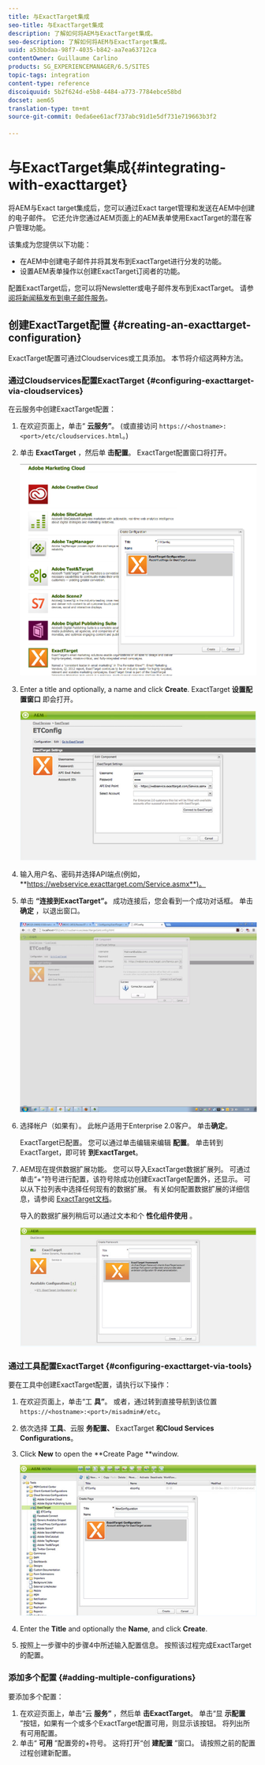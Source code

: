```yaml
---
title: 与ExactTarget集成
seo-title: 与ExactTarget集成
description: 了解如何将AEM与ExactTarget集成。
seo-description: 了解如何将AEM与ExactTarget集成。
uuid: a53bbdaa-98f7-4035-b842-aa7ea63712ca
contentOwner: Guillaume Carlino
products: SG_EXPERIENCEMANAGER/6.5/SITES
topic-tags: integration
content-type: reference
discoiquuid: 5b2f624d-e5b8-4484-a773-7784ebce58bd
docset: aem65
translation-type: tm+mt
source-git-commit: 0eda6ee61acf737abc91d1e5df731e719663b3f2

---
```



# 与ExactTarget集成{#integrating-with-exacttarget}

将AEM与Exact target集成后，您可以通过Exact target管理和发送在AEM中创建的电子邮件。 它还允许您通过AEM页面上的AEM表单使用ExactTarget的潜在客户管理功能。

该集成为您提供以下功能：

* 在AEM中创建电子邮件并将其发布到ExactTarget进行分发的功能。
* 设置AEM表单操作以创建ExactTarget订阅者的功能。

配置ExactTarget后，您可以将Newsletter或电子邮件发布到ExactTarget。 请参 [阅将新闻稿发布到电子邮件服务](/help/sites-authoring/personalization.md)。

## 创建ExactTarget配置 {#creating-an-exacttarget-configuration}

ExactTarget配置可通过Cloudservices或工具添加。 本节将介绍这两种方法。

### 通过Cloudservices配置ExactTarget {#configuring-exacttarget-via-cloudservices}

在云服务中创建ExactTarget配置：

1. 在欢迎页面上，单击“ **云服务”**。 (或直接访问 `https://<hostname>:<port>/etc/cloudservices.html`。)
1. 单击 **ExactTarget** ，然后单 **击配置**。 ExactTarget配置窗口将打开。

   ![chlimage_1-19](assets/chlimage_1-19.png)

1. Enter a title and optionally, a name and click **Create**. ExactTarget **设置配置窗口** 即会打开。

   ![chlimage_1](assets/chlimage_1.jpeg)

1. 输入用户名、密码并选择API端点(例如， **https://webservice.exacttarget.com/Service.asmx**)。
1. 单击 **“连接到ExactTarget”。** 成功连接后，您会看到一个成功对话框。 单击 **确定** ，以退出窗口。

   ![chlimage_1-1](assets/chlimage_1-1.jpeg)

1. 选择帐户（如果有）。 此帐户适用于Enterprise 2.0客户。 单击&#x200B;**确定**。

   ExactTarget已配置。 您可以通过单击编辑来编辑 **配置**。 单击转到ExactTarget，即可转 **到ExactTarget**。

1. AEM现在提供数据扩展功能。 您可以导入ExactTarget数据扩展列。 可通过单击“+”符号进行配置，该符号除成功创建ExactTarget配置外，还显示。 可以从下拉列表中选择任何现有的数据扩展。 有关如何配置数据扩展的详细信息，请参阅 [ExactTarget文档](https://help.exacttarget.com/en/documentation/exacttarget/subscribers/data_extensions_and_data_relationships)。

   导入的数据扩展列稍后可以通过文本和个 **性化组件使用** 。

   ![chlimage_1-2](assets/chlimage_1-2.jpeg)

### 通过工具配置ExactTarget {#configuring-exacttarget-via-tools}

要在工具中创建ExactTarget配置，请执行以下操作：

1. 在欢迎页面上，单击“工 **具”**。 或者，通过转到直接导航到该位置 `https://<hostname>:<port>/misadmin#/etc`。
1. 依次选择 **工具**、云服 **务配置、** ExactTarget **和Cloud Services Configurations**。
1. Click **New** to open the **Create Page **window.

   ![chlimage_1-34](assets/chlimage_1-3.jpeg)

1. Enter the **Title** and optionally the **Name**, and click **Create**.
1. 按照上一步骤中的步骤4中所述输入配置信息。 按照该过程完成ExactTarget的配置。

### 添加多个配置 {#adding-multiple-configurations}

要添加多个配置：

1. 在欢迎页面上，单击“云 **服务”** ，然后单 **击ExactTarget**。 单击“显 **示配置** ”按钮，如果有一个或多个ExactTarget配置可用，则显示该按钮。 将列出所有可用配置。
1. 单击“ **可用** ”配置旁的+符号。 这将打开“创 **建配置** ”窗口。 请按照之前的配置过程创建新配置。
